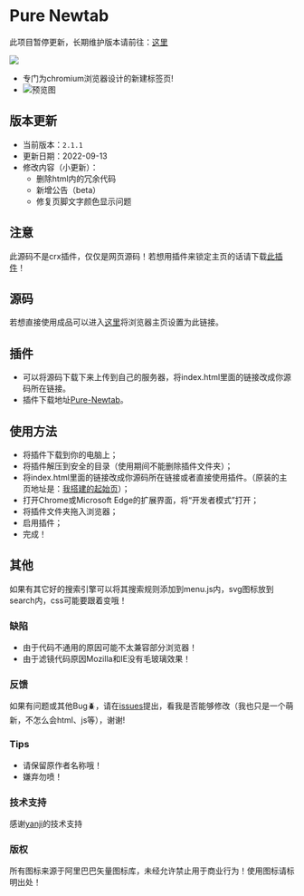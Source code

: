 # Pure Newtab
此项目暂停更新，长期维护版本请前往：[这里](https://github.com/xiaoji235/Pure-Newtab-Extension)

![ ](https://dl3.img.timecdn.cn/2021/07/06/tree.png)

* 专门为chromium浏览器设计的新建标签页!
* ![预览图](https://cdn.jsdelivr.net/gh/xiaoji235/Pure-Newtab/preview/img.png)

## 版本更新
- 当前版本：`2.1.1`
- 更新日期：2022-09-13
- 修改内容（小更新）：
  - 删除html内的冗余代码
  - 新增公告（beta）
  - 修复页脚文字颜色显示问题


## 注意
此源码不是crx插件，仅仅是网页源码！若想用插件来锁定主页的话请下载[此插件](https://github.com/xiaoji235/Pure-Newtab-Plugin)！

## 源码
若想直接使用成品可以进入[这里](https://xiaoji235.github.io/)将浏览器主页设置为此链接。

## 插件
* 可以将源码下载下来上传到自己的服务器，将index.html里面的链接改成你源码所在链接。
* 插件下载地址[Pure-Newtab](https://github.com/xiaoji235/Pure-Newtab-plugin)。

## 使用方法
* 将插件下载到你的电脑上；
* 将插件解压到安全的目录（使用期间不能删除插件文件夹）；
* 将index.html里面的链接改成你源码所在链接或者直接使用插件。（原装的主页地址是：[我搭建的起始页](https://xiaoji235.github.io/)）；
* 打开Chrome或Microsoft Edge的扩展界面，将“开发者模式”打开；
* 将插件文件夹拖入浏览器；
* 启用插件；
* 完成！

## 其他
如果有其它好的搜索引擎可以将其搜索规则添加到menu.js内，svg图标放到search内，css可能要跟着变哦！

### 缺陷
- 由于代码不通用的原因可能不太兼容部分浏览器！
- 由于滤镜代码原因Mozilla和IE没有毛玻璃效果！

### 反馈
如果有问题或其他Bug🪲，请在[issues](https://github.com/xiaoji235/Pure-Newtab/issues)提出，看我是否能够修改（我也只是一个萌新，不怎么会html、js等），谢谢!

### Tips
* 请保留原作者名称哦！
* 嫌弃勿喷！

### 技术支持
感谢[yanji](https://simsoft.top)的技术支持

### 版权
所有图标来源于阿里巴巴矢量图标库，未经允许禁止用于商业行为！使用图标请标明出处！
